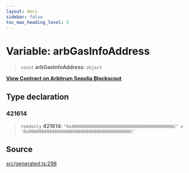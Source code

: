 ```yaml
---
layout: docs
sidebar: false
toc_max_heading_level: 5
---
```


# Variable: arbGasInfoAddress

> `const` **arbGasInfoAddress**: `object`

[__View Contract on Arbitrum Sepolia Blockscout__](https://sepolia-explorer.arbitrum.io/address/0x000000000000000000000000000000000000006c)

## Type declaration

### 421614

> `readonly` **421614**: `"0x000000000000000000000000000000000000006C"` = `'0x000000000000000000000000000000000000006C'`

## Source

[src/generated.ts:298](https://github.com/anegg0/arbitrum-orbit-sdk/blob/b24cbe9cd68eb30d18566196d2c909bd4086db10/src/generated.ts#L298)

